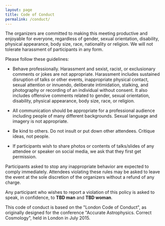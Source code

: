 ```yaml
---
layout: page
title: Code of Conduct
permalink: /conduct/
---
```


The organizers are committed to making this meeting productive and
enjoyable for everyone, regardless of gender, sexual orientation,
disability, physical appearance, body size, race, nationality or
religion. We will not tolerate harassment of participants in any form.

Please follow these guidelines:

- Behave professionally. Harassment and sexist, racist, or
  exclusionary comments or jokes are not appropriate. Harassment
  includes sustained disruption of talks or other events,
  inappropriate physical contact, sexual attention or innuendo,
  deliberate intimidation, stalking, and photography or recording of
  an individual without consent. It also includes offensive comments
  related to gender, sexual orientation, disability, physical
  appearance, body size, race, or religion.

- All communication should be appropriate for a professional audience
 including people of many different backgrounds. Sexual language and
 imagery is not appropriate.

- Be kind to others. Do not insult or put down other
  attendees. Critique ideas, not people.

- If participants wish to share photos or contents of talks/slides of
any attendee or speaker on social media, we ask that they first get
permission.

Participants asked to stop any inappropriate behavior are expected to
comply immediately. Attendees violating these rules may be asked to
leave the event at the sole discretion of the organizers without a
refund of any charge.

Any participant who wishes to report a violation of this policy is
asked to speak, in confidence, to **TBD man** and **TBD woman**.

This code of conduct is based on the "London Code of Conduct", as
originally designed for the conference "Accurate Astrophysics. Correct
Cosmology", held in London in July 2015.
